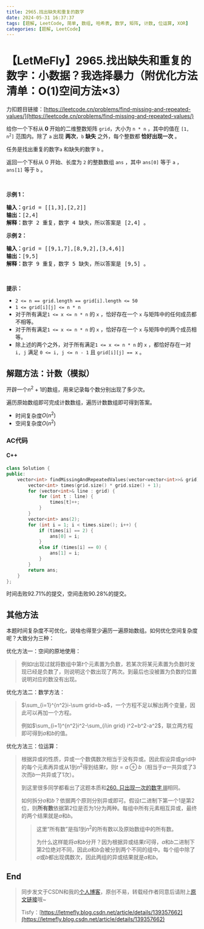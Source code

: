 ```yaml
---
title: 2965.找出缺失和重复的数字
date: 2024-05-31 16:37:37
tags: [题解, LeetCode, 简单, 数组, 哈希表, 数学, 矩阵, 计数, 位运算, XOR]
categories: [题解, LeetCode]
---
```


# 【LetMeFly】2965.找出缺失和重复的数字：小数据？我选择暴力（附优化方法清单：O(1)空间方法×3）

力扣题目链接：[https://leetcode.cn/problems/find-missing-and-repeated-values/](https://leetcode.cn/problems/find-missing-and-repeated-values/)

<p>给你一个下标从<strong> 0 </strong>开始的二维整数矩阵 <code><font face="monospace">grid</font></code>，大小为 <code>n * n</code> ，其中的值在 <code>[1, n<sup>2</sup>]</code> 范围内。除了 <code>a</code> 出现 <strong>两次</strong>，<code>b</code> <strong>缺失</strong> 之外，每个整数都<strong> 恰好出现一次</strong> 。</p>

<p>任务是找出重复的数字<code>a</code> 和缺失的数字 <code>b</code> 。</p>

<p>返回一个下标从 0 开始、长度为 <code>2</code> 的整数数组 <code>ans</code> ，其中 <code>ans[0]</code> 等于 <code>a</code> ，<code>ans[1]</code> 等于 <code>b</code> 。</p>

<p>&nbsp;</p>

<p><strong class="example">示例 1：</strong></p>

<pre>
<strong>输入：</strong>grid = [[1,3],[2,2]]
<strong>输出：</strong>[2,4]
<strong>解释：</strong>数字 2 重复，数字 4 缺失，所以答案是 [2,4] 。
</pre>

<p><strong class="example">示例 2：</strong></p>

<pre>
<strong>输入：</strong>grid = [[9,1,7],[8,9,2],[3,4,6]]
<strong>输出：</strong>[9,5]
<strong>解释：</strong>数字 9 重复，数字 5 缺失，所以答案是 [9,5] 。
</pre>

<p>&nbsp;</p>

<p><strong>提示：</strong></p>

<ul>
	<li><code>2 &lt;= n == grid.length == grid[i].length &lt;= 50</code></li>
	<li><code>1 &lt;= grid[i][j] &lt;= n * n</code></li>
	<li>对于所有满足<code>1 &lt;= x &lt;= n * n</code> 的 <code>x</code> ，恰好存在一个 <code>x</code> 与矩阵中的任何成员都不相等。</li>
	<li>对于所有满足<code>1 &lt;= x &lt;= n * n</code> 的 <code>x</code> ，恰好存在一个 <code>x</code> 与矩阵中的两个成员相等。</li>
	<li>除上述的两个之外，对于所有满足<code>1 &lt;= x &lt;= n * n</code> 的 <code>x</code> ，都恰好存在一对 <code>i, j</code> 满足 <code>0 &lt;= i, j &lt;= n - 1</code> 且 <code>grid[i][j] == x</code> 。</li>
</ul>


    
## 解题方法：计数（模拟）

开辟一个$n^2+1$的数组，用来记录每个数分别出现了多少次。

遍历原始数组即可完成计数数组，遍历计数数组即可得到答案。

+ 时间复杂度$O(n^2)$
+ 空间复杂度$O(n^2)$

### AC代码

#### C++

```cpp
class Solution {
public:
    vector<int> findMissingAndRepeatedValues(vector<vector<int>>& grid) {
        vector<int> times(grid.size() * grid.size() + 1);
        for (vector<int>& line : grid) {
            for (int t : line) {
                times[t]++;
            }
        }
        vector<int> ans(2);
        for (int i = 1; i < times.size(); i++) {
            if (times[i] == 2) {
                ans[0] = i;
            }
            else if (times[i] == 0) {
                ans[1] = i;
            }
        }
        return ans;
    }
};
```

时间击败92.71%的提交，空间击败90.28%的提交。

## 其他方法

本题时间复杂度不可优化，说啥也得至少遍历一遍原始数组。如何优化空间复杂度呢？大致分为三种：

优化方法一：空间的原地使用：

> 例如$t$出现过就将数组中第$t$个元素置为负数，若某次将某元素置为负数时发现已经是负数了，则说明这个数出现了两次。到最后也没被置为负数的位置说明对应的数没有出现。

优化方法二：数学方法：

> $\sum_{i=1}^{n^2}i-\sum grid=b-a$，一个方程不足以解出两个变量，因此可以再加一个方程。
>
> 例如$\sum_{i=1}^{n^2}i^2-\sum_{i\in grid} i^2=b^2-a^2$，联立两方程即可得到$a$和$b$的值。

优化方法三：位运算：

> 根据异或的性质，异或一个数偶数次相当于没有异或。因此假设异或grid中的每个元素再异或从1到$n^2$得到结果$t$，则$t=a\oplus b$（相当于$a$一共异或了3次而$b$一共异或了1次）。
>
> 到这里很多同学都看出了这题本质和[260. 只出现一次的数字 III](https://leetcode.cn/problems/single-number-iii/)相同。
>
> 如何拆分$a$和$b$？依据两个原则分别异或即可。假设$t$二进制下第一个$1$是第$2$位，则**所有数**依据第$2$位是否为$1$分为两种。每组中所有元素相互异或，最终的两个结果就是$a$和$b$。
>
> > 这里“所有数”是指$1$到$n^2$的所有数以及原始数组中的所有数。
> >
> > 为什么这样能将$a$和$b$分开？因为根据异或结果$t$可得，$a$和$b$二进制下第$2$位绝对不同，因此$a$和$b$会被分到两个不同的组中。每个组中除了$a$或$b$都出现偶数次，因此两组的异或结果就是$a$和$b$。

## End

> 同步发文于CSDN和我的[个人博客](https://blog.letmefly.xyz/)，原创不易，转载经作者同意后请附上[原文链接](https://blog.letmefly.xyz/2024/05/31/LeetCode%202965.%E6%89%BE%E5%87%BA%E7%BC%BA%E5%A4%B1%E5%92%8C%E9%87%8D%E5%A4%8D%E7%9A%84%E6%95%B0%E5%AD%97/)哦~
>
> Tisfy：[https://letmefly.blog.csdn.net/article/details/139357662](https://letmefly.blog.csdn.net/article/details/139357662)
